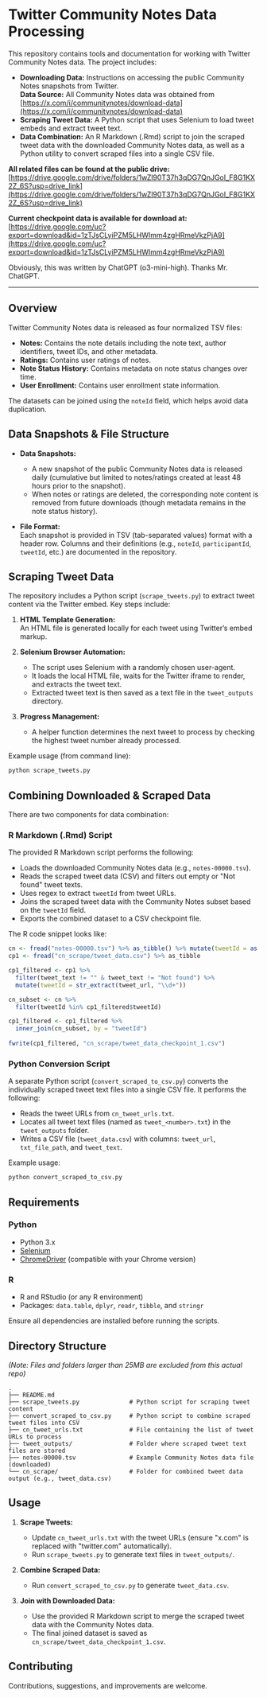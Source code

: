 
# Twitter Community Notes Data Processing

This repository contains tools and documentation for working with Twitter Community Notes data. The project includes:

- **Downloading Data:** Instructions on accessing the public Community Notes snapshots from Twitter.  
  **Data Source:** All Community Notes data was obtained from [https://x.com/i/communitynotes/download-data](https://x.com/i/communitynotes/download-data) 
- **Scraping Tweet Data:** A Python script that uses Selenium to load tweet embeds and extract tweet text.
- **Data Combination:** An R Markdown (.Rmd) script to join the scraped tweet data with the downloaded Community Notes data, as well as a Python utility to convert scraped files into a single CSV file.

**All related files can be found at the public drive:** [https://drive.google.com/drive/folders/1wZl90T37h3qDG7QnJGoI_F8G1KX2Z_6S?usp=drive_link](https://drive.google.com/drive/folders/1wZl90T37h3qDG7QnJGoI_F8G1KX2Z_6S?usp=drive_link) 

**Current checkpoint data is available for download at:** [https://drive.google.com/uc?export=download&id=1zTJsCLyiPZM5LHWImm4zgHRmeVkzPjA9](https://drive.google.com/uc?export=download&id=1zTJsCLyiPZM5LHWImm4zgHRmeVkzPjA9) 

Obviously, this was written by ChatGPT (o3-mini-high). Thanks Mr. ChatGPT.

---

## Overview

Twitter Community Notes data is released as four normalized TSV files:
- **Notes:** Contains the note details including the note text, author identifiers, tweet IDs, and other metadata.
- **Ratings:** Contains user ratings of notes.
- **Note Status History:** Contains metadata on note status changes over time.
- **User Enrollment:** Contains user enrollment state information.

The datasets can be joined using the `noteId` field, which helps avoid data duplication.

## Data Snapshots & File Structure

- **Data Snapshots:**  
  - A new snapshot of the public Community Notes data is released daily (cumulative but limited to notes/ratings created at least 48 hours prior to the snapshot).
  - When notes or ratings are deleted, the corresponding note content is removed from future downloads (though metadata remains in the note status history).

- **File Format:**  
  Each snapshot is provided in TSV (tab-separated values) format with a header row. Columns and their definitions (e.g., `noteId`, `participantId`, `tweetId`, etc.) are documented in the repository.

## Scraping Tweet Data

The repository includes a Python script (`scrape_tweets.py`) to extract tweet content via the Twitter embed. Key steps include:

1. **HTML Template Generation:**  
   An HTML file is generated locally for each tweet using Twitter’s embed markup.
   
2. **Selenium Browser Automation:**  
   - The script uses Selenium with a randomly chosen user-agent.
   - It loads the local HTML file, waits for the Twitter iframe to render, and extracts the tweet text.
   - Extracted tweet text is then saved as a text file in the `tweet_outputs` directory.

3. **Progress Management:**  
   - A helper function determines the next tweet to process by checking the highest tweet number already processed.

Example usage (from command line):
```bash
python scrape_tweets.py
```

## Combining Downloaded & Scraped Data

There are two components for data combination:

### R Markdown (.Rmd) Script

The provided R Markdown script performs the following:
- Loads the downloaded Community Notes data (e.g., `notes-00000.tsv`).
- Reads the scraped tweet data (CSV) and filters out empty or "Not found" tweet texts.
- Uses regex to extract `tweetId` from tweet URLs.
- Joins the scraped tweet data with the Community Notes subset based on the `tweetId` field.
- Exports the combined dataset to a CSV checkpoint file.

The R code snippet looks like:
```r
cn <- fread("notes-00000.tsv") %>% as_tibble() %>% mutate(tweetId = as.character(tweetId))
cp1 <- fread("cn_scrape/tweet_data.csv") %>% as_tibble

cp1_filtered <- cp1 %>%
  filter(tweet_text != "" & tweet_text != "Not found") %>%
  mutate(tweetId = str_extract(tweet_url, "\\d+"))

cn_subset <- cn %>%
  filter(tweetId %in% cp1_filtered$tweetId)

cp1_filtered <- cp1_filtered %>%
  inner_join(cn_subset, by = "tweetId")
  
fwrite(cp1_filtered, "cn_scrape/tweet_data_checkpoint_1.csv")
```

### Python Conversion Script

A separate Python script (`convert_scraped_to_csv.py`) converts the individually scraped tweet text files into a single CSV file. It performs the following:
- Reads the tweet URLs from `cn_tweet_urls.txt`.
- Locates all tweet text files (named as `tweet_<number>.txt`) in the `tweet_outputs` folder.
- Writes a CSV file (`tweet_data.csv`) with columns: `tweet_url`, `txt_file_path`, and `tweet_text`.

Example usage:
```bash
python convert_scraped_to_csv.py
```

## Requirements

### Python
- Python 3.x
- [Selenium](https://selenium-python.readthedocs.io/)
- [ChromeDriver](https://sites.google.com/a/chromium.org/chromedriver/) (compatible with your Chrome version)

### R
- R and RStudio (or any R environment)
- Packages: `data.table`, `dplyr`, `readr`, `tibble`, and `stringr`

Ensure all dependencies are installed before running the scripts.

## Directory Structure  
*(Note: Files and folders larger than 25MB are excluded from this actual repo)*

```
.
├── README.md
├── scrape_tweets.py              # Python script for scraping tweet content
├── convert_scraped_to_csv.py     # Python script to combine scraped tweet files into CSV
├── cn_tweet_urls.txt             # File containing the list of tweet URLs to process
├── tweet_outputs/                # Folder where scraped tweet text files are stored
├── notes-00000.tsv               # Example Community Notes data file (downloaded)
└── cn_scrape/                    # Folder for combined tweet data output (e.g., tweet_data.csv)
```

## Usage

1. **Scrape Tweets:**
   - Update `cn_tweet_urls.txt` with the tweet URLs (ensure "x.com" is replaced with "twitter.com" automatically).
   - Run `scrape_tweets.py` to generate text files in `tweet_outputs/`.

2. **Combine Scraped Data:**
   - Run `convert_scraped_to_csv.py` to generate `tweet_data.csv`.

3. **Join with Downloaded Data:**
   - Use the provided R Markdown script to merge the scraped tweet data with the Community Notes data.
   - The final joined dataset is saved as `cn_scrape/tweet_data_checkpoint_1.csv`.

## Contributing

Contributions, suggestions, and improvements are welcome.
